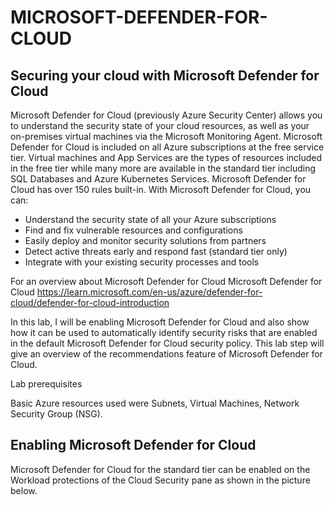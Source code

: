 # MICROSOFT-DEFENDER-FOR-CLOUD
## Securing your cloud with Microsoft Defender for Cloud

Microsoft Defender for Cloud (previously Azure Security Center) allows you to understand the security state of your cloud resources, as well as your on-premises virtual machines via the Microsoft Monitoring Agent. Microsoft Defender for Cloud is included on all Azure subscriptions at the free service tier. Virtual machines and App Services are the types of resources included in the free tier while many more are available in the standard tier including SQL Databases and Azure Kubernetes Services. Microsoft Defender for Cloud has over 150 rules built-in. With Microsoft Defender for Cloud, you can:

- Understand the security state of all your Azure subscriptions
- Find and fix vulnerable resources and configurations
- Easily deploy and monitor security solutions from partners
- Detect active threats early and respond fast (standard tier only)
- Integrate with your existing security processes and tools
 
For an overview about Microsoft Defender for Cloud Microsoft Defender for Cloud https://learn.microsoft.com/en-us/azure/defender-for-cloud/defender-for-cloud-introduction
 
 
In this lab, I will be enabling Microsoft Defender for Cloud and also show how it can be used to automatically identify security risks that are enabled in the default Microsoft Defender for Cloud security policy. This lab step will give an overview of the recommendations feature of Microsoft Defender for Cloud.
 
Lab prerequisites
 
Basic Azure resources used were Subnets, Virtual Machines, Network Security Group (NSG).
 
## Enabling Microsoft Defender for Cloud
Microsoft Defender for Cloud for the standard tier can be enabled on the Workload protections of the Cloud Security pane as shown in the picture below.

